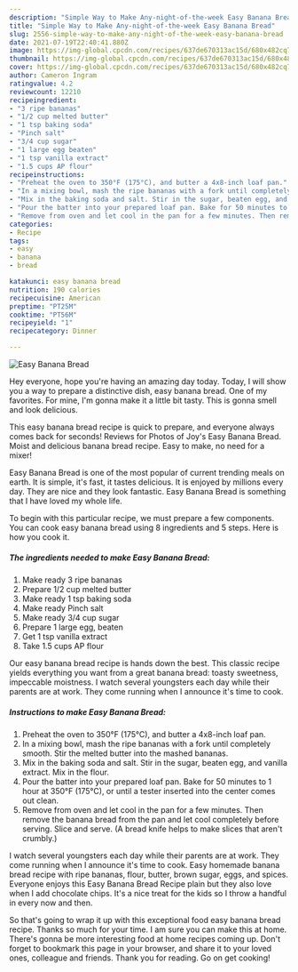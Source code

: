 ```yaml
---
description: "Simple Way to Make Any-night-of-the-week Easy Banana Bread"
title: "Simple Way to Make Any-night-of-the-week Easy Banana Bread"
slug: 2556-simple-way-to-make-any-night-of-the-week-easy-banana-bread
date: 2021-07-19T22:40:41.880Z
image: https://img-global.cpcdn.com/recipes/637de670313ac15d/680x482cq70/easy-banana-bread-recipe-main-photo.jpg
thumbnail: https://img-global.cpcdn.com/recipes/637de670313ac15d/680x482cq70/easy-banana-bread-recipe-main-photo.jpg
cover: https://img-global.cpcdn.com/recipes/637de670313ac15d/680x482cq70/easy-banana-bread-recipe-main-photo.jpg
author: Cameron Ingram
ratingvalue: 4.2
reviewcount: 12210
recipeingredient:
- "3 ripe bananas"
- "1/2 cup melted butter"
- "1 tsp baking soda"
- "Pinch salt"
- "3/4 cup sugar"
- "1 large egg beaten"
- "1 tsp vanilla extract"
- "1.5 cups AP flour"
recipeinstructions:
- "Preheat the oven to 350°F (175°C), and butter a 4x8-inch loaf pan."
- "In a mixing bowl, mash the ripe bananas with a fork until completely smooth. Stir the melted butter into the mashed bananas."
- "Mix in the baking soda and salt. Stir in the sugar, beaten egg, and vanilla extract. Mix in the flour."
- "Pour the batter into your prepared loaf pan. Bake for 50 minutes to 1 hour at 350°F (175°C), or until a tester inserted into the center comes out clean."
- "Remove from oven and let cool in the pan for a few minutes. Then remove the banana bread from the pan and let cool completely before serving. Slice and serve. (A bread knife helps to make slices that aren&#39;t crumbly.)"
categories:
- Recipe
tags:
- easy
- banana
- bread

katakunci: easy banana bread 
nutrition: 190 calories
recipecuisine: American
preptime: "PT25M"
cooktime: "PT56M"
recipeyield: "1"
recipecategory: Dinner

---
```



![Easy Banana Bread](https://img-global.cpcdn.com/recipes/637de670313ac15d/680x482cq70/easy-banana-bread-recipe-main-photo.jpg)

Hey everyone, hope you're having an amazing day today. Today, I will show you a way to prepare a distinctive dish, easy banana bread. One of my favorites. For mine, I'm gonna make it a little bit tasty. This is gonna smell and look delicious.

This easy banana bread recipe is quick to prepare, and everyone always comes back for seconds! Reviews for Photos of Joy&#39;s Easy Banana Bread. Moist and delicious banana bread recipe. Easy to make, no need for a mixer!

Easy Banana Bread is one of the most popular of current trending meals on earth. It is simple, it's fast, it tastes delicious. It is enjoyed by millions every day. They are nice and they look fantastic. Easy Banana Bread is something that I have loved my whole life.


To begin with this particular recipe, we must prepare a few components. You can cook easy banana bread using 8 ingredients and 5 steps. Here is how you cook it.

<!--inarticleads1-->

##### The ingredients needed to make Easy Banana Bread:

1. Make ready 3 ripe bananas
1. Prepare 1/2 cup melted butter
1. Make ready 1 tsp baking soda
1. Make ready Pinch salt
1. Make ready 3/4 cup sugar
1. Prepare 1 large egg, beaten
1. Get 1 tsp vanilla extract
1. Take 1.5 cups AP flour


Our easy banana bread recipe is hands down the best. This classic recipe yields everything you want from a great banana bread: toasty sweetness, impeccable moistness. I watch several youngsters each day while their parents are at work. They come running when I announce it&#39;s time to cook. 

<!--inarticleads2-->

##### Instructions to make Easy Banana Bread:

1. Preheat the oven to 350°F (175°C), and butter a 4x8-inch loaf pan.
1. In a mixing bowl, mash the ripe bananas with a fork until completely smooth. Stir the melted butter into the mashed bananas.
1. Mix in the baking soda and salt. Stir in the sugar, beaten egg, and vanilla extract. Mix in the flour.
1. Pour the batter into your prepared loaf pan. Bake for 50 minutes to 1 hour at 350°F (175°C), or until a tester inserted into the center comes out clean.
1. Remove from oven and let cool in the pan for a few minutes. Then remove the banana bread from the pan and let cool completely before serving. Slice and serve. (A bread knife helps to make slices that aren&#39;t crumbly.)


I watch several youngsters each day while their parents are at work. They come running when I announce it&#39;s time to cook. Easy homemade banana bread recipe with ripe bananas, flour, butter, brown sugar, eggs, and spices. Everyone enjoys this Easy Banana Bread Recipe plain but they also love when I add chocolate chips. It&#39;s a nice treat for the kids so I throw a handful in every now and then. 

So that's going to wrap it up with this exceptional food easy banana bread recipe. Thanks so much for your time. I am sure you can make this at home. There's gonna be more interesting food at home recipes coming up. Don't forget to bookmark this page in your browser, and share it to your loved ones, colleague and friends. Thank you for reading. Go on get cooking!
